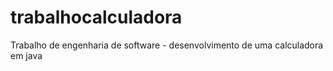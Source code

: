 # trabalhocalculadora
Trabalho de engenharia de software - desenvolvimento de uma calculadora em java
